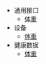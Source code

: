 - 通用接口
   - [体重](/develop/cloud/health/weight)
- 设备
   - [体重](/develop/cloud/health/weight)
- 健康数据
   - [体重](/develop/cloud/health/weight)